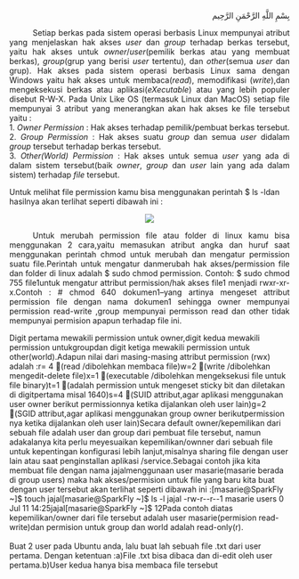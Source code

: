 <p align="right">
بِسْمِ اللَّهِ الرَّحْمَنِ الرَّحِيم 
</p>
<p align=justify>&emsp;&emsp;&emsp;Setiap berkas pada sistem operasi berbasis Linux mempunyai atribut yang menjelaskan hak akses <i>user</i> dan <i>group</i> terhadap berkas tersebut, yaitu hak akses untuk <i>owner</i>/<i>user</i>(pemilik berkas atau yang membuat berkas), <i>group</i>(grup yang berisi <i>user</i> tertentu), dan <i>other</i>(semua <i>user</i> dan grup). Hak akses pada sistem operasi berbasis Linux sama dengan Windows yaitu hak akses untuk membaca(<i>read</i>), memodifikasi (<i>write</i>),dan mengeksekusi berkas atau aplikasi(<i>eXecutable</i>) atau yang lebih populer disebut R-W-X. Pada Unix Like OS (termasuk Linux dan MacOS) setiap file mempunyai 3 atribut yang menerangkan akan hak akses ke file tersebut yaitu :<br>
1. <i>Owner Permission</i> : Hak akses terhadap pemilik/pembuat berkas tersebut.<br>
2. <i>Group Permission</i> : Hak akses suatu <i>group</i> dan semua <i>user</i> didalam <i>group</i> tersebut terhadap berkas tersebut.<br>
3. <i>Other(World) Permission</i> : Hak akses untuk semua <i>user</i> yang ada di dalam sistem tersebut(baik <i>owner</i>, <i>group</i> dan <i>user</i> lain yang ada dalam sistem) terhadap <i>file</i> tersebut.</p>
Untuk  melihat  file  permission  kamu  bisa  menggunakan  perintah $  ls -ldan hasilnya akan terlihat seperti dibawah ini :<br>
<p align=center>
<img src="https://i.imgur.com/PGMs9Tz.jpg">
</p>
<p align=justify>&emsp;&emsp;&emsp;Untuk  merubah  permission  file  atau  folder  di  linux  kamu  bisa  menggunakan  2 cara,yaitu  memasukan  atribut  angka  dan  huruf  saat  menggunakan  perintah  chmod untuk merubah dan mengatur permission suatu file.Perintah  untuk  mengatur  danmerubah  hak  akses/permission  file  dan  folder  di linux adalah $ sudo chmod permission. Contoh: $ sudo chmod 755 file1untuk mengatur attribut permission/hak akses file1 menjadi rwxr-xr-x.Contoh : # chmod 640 dokumen1–yang artinya mengeset attribut permission file  dengan  nama  dokumen1  sehingga  owner  mempunyai  permission  read-write ,group  mempunyai  permisson  read  dan  other  tidak  mempunyai  permision  apapun terhadap file ini.</p>
Digit pertama mewakili permission untuk owner,digit kedua mewakili permission untukgroupdan  digit  ketiga  mewakili  permission  untuk other(world).Adapun  nilai dari masing-masing attribut permission (rwx) adalah :r= 4 (read /dibolehkan membaca file)w=2 (write /dibolehkan mengedit-delete file)x=1 (executable /dibolehkan mengeksekusi file untuk file binary)t=1 (adalah permission untuk mengeset  sticky bit dan diletakan di digitpertama misal 1640)s=4 (SUID attribut,agar aplikasi menggunakan user owner berikut permissionnya ketika dijalankan oleh user lain)g=2 (SGID attribut,agar aplikasi menggunakan group owner berikutpermission nya ketika dijalankan oleh user lain)Secara  default  owner/kepemilikan  dari  sebuah  file  adalah  user  dan  group  dari pembuat file tersebut, namun adakalanya kita perlu meyesuaikan kepemilikan/ownner dari  sebuah  file  untuk  kepentingan  konfigurasi  lebih  lanjut,misalnya  sharing  file dengan user lain atau saat penginstallan aplikasi /service.Sebagai  contoh  jika  kita  membuat  file  dengan  nama jajalmenggunaan  user masarie(masarie berada di group users) maka hak akses/permision untuk file yang baru kita buat dengan user tersebut akan terlihat seperti dibawah ini :[masarie@SparkFly ~]$ touch jajal[masarie@SparkFly ~]$ ls -l jajal -rw-r--r--1 masarie users 0 Jul 11 14:25jajal[masarie@SparkFly ~]$
12Pada  contoh  diatas  kepemilikan/owner  dari  file  tersebut  adalah  user masarie(permision read-write)dan permision untuk group dan world adalah read-only(r).<br><br>
Buat 2 user pada Ubuntu anda, lalu buat lah sebuah file .txt dari user pertama. Dengan ketentuan :a)File .txt bisa dibaca dan di-edit oleh user pertama.b)User kedua hanya bisa membaca file tersebut
